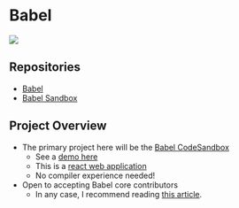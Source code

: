 # Babel

![](https://i.imgur.com/3fnLQhm.png)

## Repositories

- [Babel](https://github.com/babel/babel)
- [Babel Sandbox](https://github.com/babel/sandboxes)

## Project Overview

- The primary project here will be the [Babel CodeSandbox](https://github.com/babel/sandboxes)
  - See a [demo here](https://codesandbox.io/s/github/babel/sandboxes)
  - This is a [react web application](https://github.com/babel/sandboxes/blob/master/package.json)
  - No compiler experience needed!
- Open to accepting Babel core contributors
  - In any case, I recommend reading [this article](https://en.wikipedia.org/wiki/Abstract_syntax_tree). 
